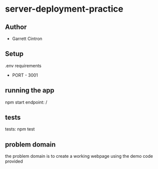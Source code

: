 # server-deployment-practice

## Author

- Garrett Cintron

## Setup

.env requirements

- PORT - 3001

## running the app

npm start
endpoint: /
  

## tests
 tests: npm test

## problem domain

the problem domain is to create a working webpage using the demo code provided

